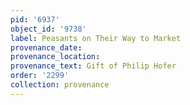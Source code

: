 ```yaml
---
pid: '6937'
object_id: '9738'
label: Peasants on Their Way to Market
provenance_date:
provenance_location:
provenance_text: Gift of Philip Hofer
order: '2299'
collection: provenance
---
```

